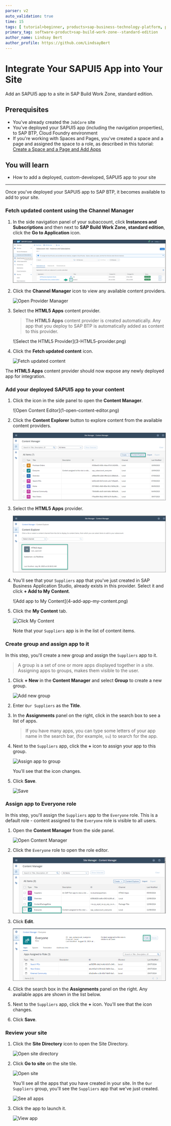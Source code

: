 ```yaml
---
parser: v2
auto_validation: true
time: 15
tags: [ tutorial>beginner, products>sap-business-technology-platform, products>sap-build-work-zone--standard-edition, products>sap-fiori, programming-tool>html5, programming-tool>sapui5]
primary_tag: software-product>sap-build-work-zone--standard-edition
author_name: Lindsay Bert
author_profile: https://github.com/LindsayBert
---
```


# Integrate Your SAPUI5 App into Your Site
<!-- description --> Add an SAPUI5 app to a site in SAP Build Work Zone, standard edition.

## Prerequisites
 - You've already created the `JobCore` site 
 - You've deployed your SAPUI5 app (including the navigation properties), to SAP BTP, Cloud Foundry environment
 - If you're working with Spaces and Pages, you've created a space and a page and assigned the space to a role, as described in this tutorial: [Create a Space and a Page and Add Apps](https://developers.sap.com/tutorials/cp-portal-cloud-foundry-spaces-pages.html)


## You will learn
  - How to add a deployed, custom-developed, SAPUI5 app to your site

---
Once you've deployed your SAPUI5 app to SAP BTP, it becomes available to add to your site.


### Fetch updated content using the Channel Manager


1. In the side navigation panel of your subaccount, click **Instances and Subscriptions** and then next to **SAP Build Work Zone, standard edition**, click the **Go to Application** icon.

    ![Open launchpad service](000-open-launchpad-service.png)

2. Click the **Channel Manager** icon to view any available content providers.

    ![Open Provider Manager](0-open-provider-manager.png)

3. Select the **HTML5 Apps** content provider.

    >The **HTML5 Apps** content provider is created automatically. Any app that you deploy to SAP BTP is automatically added as content to this provider.

    <!-- border -->![Select the HTML5 Provider](3-HTML5-provider.png)

4. Click the **Fetch updated content** icon.

    ![Fetch updated content](00-fetch-updated-content.png)

The **HTML5 Apps** content provider should now expose any newly deployed app for integration.


### Add your deployed SAPUI5 app to your content


1. Click the icon in the side panel to open the **Content Manager**.

    <!-- border -->![Open Content Editor](1-open-content-editor.png)

2. Click the **Content Explorer** button to explore content from the available content providers.

    ![Open Content Explorer](2-content-explorer.png)

3. Select the **HTML5 Apps** provider.

    ![Select the HTML5 tile](3a-select-HTML-tile.png)

4. You'll see that your `Suppliers` app that you've just created in SAP Business Application Studio, already exists in this provider. Select it and click **+ Add to My Content**.

    <!-- border -->![Add app to My Content](4-add-app-my-content.png)

5. Click the **My Content** tab.

    ![Click My Content](5-click-my-content.png)

    Note that your `Suppliers` app is in the list of content items.



### Create group and assign app to it


In this step, you'll create a new group and assign the `Suppliers` app to it.

> A group is a set of one or more apps displayed together in a site. Assigning apps to groups, makes them visible to the user.

1. Click **+ New** in the **Content Manager** and select **Group** to create a new group.

    ![Add new group](6-add-group.png)

2. Enter `Our Suppliers` as the **Title**.

3. In the **Assignments** panel on the right, click in the search box to see a list of apps.

    >If you have many apps, you can type some letters of your app name in the search bar, (for example, `su`) to search for the app.

4. Next to the `Suppliers` app, click the **+** icon to assign your app to this group.

    ![Assign app to group](7-assign-app-to-group.png)

    You'll see that the icon changes.

4. Click **Save**.

    ![Save](8-save.png)




### Assign app to Everyone role


In this step, you'll assign the `Suppliers` app to the `Everyone` role. This is a default role - content assigned to the `Everyone` role is visible to all users.

1. Open the **Content Manager** from the side panel.

    ![Open Content Manager](9-open-content-manager.png)

2. Click the `Everyone` role to open the role editor.

    ![Everyone role](9a-everyone-role.png)

3. Click **Edit**.

    ![Edit role](10-edit-role.png)

4. Click the search box in the **Assignments** panel on the right. Any available apps are shown in the list below.

5. Next to the `Suppliers` app, click the **+** icon. You'll see that the icon changes.

6. Click **Save**.


### Review your site


1. Click the **Site Directory** icon to open the Site Directory.

    ![Open site directory](11-open-site-directory.png)

2. Click **Go to site** on the site tile.

    ![Open site](12-go-to-site.png)

    You'll see all the apps that you have created in your site. In the `Our Suppliers` group, you'll see the `Suppliers` app that we've just created.

    ![See all apps](12a-view-launchpad.png)


3. Click the app to launch it.

    ![View app](13-suppliers-app.png)
